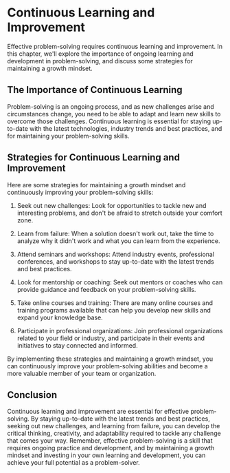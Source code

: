 Continuous Learning and Improvement
==============================================================================================

Effective problem-solving requires continuous learning and improvement. In this chapter, we'll explore the importance of ongoing learning and development in problem-solving, and discuss some strategies for maintaining a growth mindset.

The Importance of Continuous Learning
-------------------------------------

Problem-solving is an ongoing process, and as new challenges arise and circumstances change, you need to be able to adapt and learn new skills to overcome those challenges. Continuous learning is essential for staying up-to-date with the latest technologies, industry trends and best practices, and for maintaining your problem-solving skills.

Strategies for Continuous Learning and Improvement
--------------------------------------------------

Here are some strategies for maintaining a growth mindset and continuously improving your problem-solving skills:

1. Seek out new challenges: Look for opportunities to tackle new and interesting problems, and don't be afraid to stretch outside your comfort zone.

2. Learn from failure: When a solution doesn't work out, take the time to analyze why it didn't work and what you can learn from the experience.

3. Attend seminars and workshops: Attend industry events, professional conferences, and workshops to stay up-to-date with the latest trends and best practices.

4. Look for mentorship or coaching: Seek out mentors or coaches who can provide guidance and feedback on your problem-solving skills.

5. Take online courses and training: There are many online courses and training programs available that can help you develop new skills and expand your knowledge base.

6. Participate in professional organizations: Join professional organizations related to your field or industry, and participate in their events and initiatives to stay connected and informed.

By implementing these strategies and maintaining a growth mindset, you can continuously improve your problem-solving abilities and become a more valuable member of your team or organization.

Conclusion
----------

Continuous learning and improvement are essential for effective problem-solving. By staying up-to-date with the latest trends and best practices, seeking out new challenges, and learning from failure, you can develop the critical thinking, creativity, and adaptability required to tackle any challenge that comes your way. Remember, effective problem-solving is a skill that requires ongoing practice and development, and by maintaining a growth mindset and investing in your own learning and development, you can achieve your full potential as a problem-solver.
